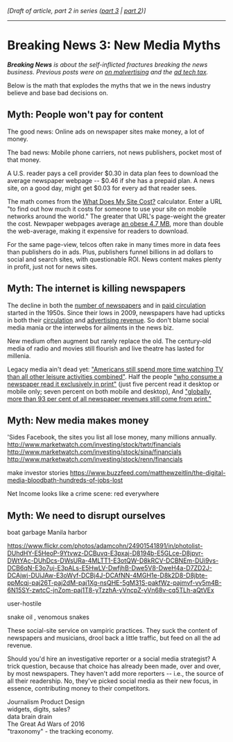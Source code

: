  <em>[Draft of article, part 2 in series (<a href="https://www.rjionline.org/stories/breaking-news-1-how-monetizing-became-malvertising">part 3</a> | <a href=https://www.rjionline.org/stories/breaking-news-2-when-good-ads-go-bad>part 2</a>)]</em>
_____________________

<h1>Breaking News 3: New Media Myths</h1>

<em><strong>Breaking News</strong> is about the self-inflicted fractures breaking the news business. Previous posts were on <a href="https://www.rjionline.org/stories/breaking-news-1-how-monetizing-became-malvertising">on malvertising</a> and the <a href=https://www.rjionline.org/stories/breaking-news-2-when-good-ads-go-bad>ad tech tax</a>.</em>

Below is the math that explodes the myths that we in the news industry believe and base bad decisions on.

<h2>Myth: People won't pay for content</h2>

The good news: Online ads on newspaper sites make money, a lot of money.

The bad news: Mobile phone carriers, not news publishers, pocket most of that money.

A U.S. reader pays a cell provider $0.30 in data plan fees to download the average newspaper webpage -- $0.46 if she has a prepaid plan. A news site, on a good day, might get $0.03 for every ad that reader sees.   

The math comes from the <a href="https://whatdoesmysitecost.com/">What Does My Site Cost?</a> calculator. Enter a URL "to find out how much it costs for someone to use your site on mobile networks around the world." The greater that URL's page-weight the greater the cost. Newpaper webpages average <a href="https://www.rjionline.org/stories/need-for-speed-1-newspaper-load-times-give-slow-news-day-new-meaning">an obese 4.7 MB</a>, more than double the web-average, making it expensive for readers to download.

For the same page-view, telcos often rake in many times more in data fees than publishers do in ads. Plus, publishers funnel billions in ad dollars to social and search sites, with questionable ROI. News content makes plenty in profit, just not for news sites. 

<h2>Myth: The internet is killing newspapers</h2>

The decline in both the <a href="http://www.journalism.org/numbers/number-of-u-s-daily-newspapers-5-year-increments/">number of newspapers</a> and in <a href="http://media-cmi.com/downloads/Sixty_Years_Daily_Newspaper_Circulation_Trends_050611.pdf">paid circulation</a> started in the 1950s.  Since their lows in 2009, newspapers have had upticks in both their <a href="http://www.journalism.org/2016/06/15/newspapers-fact-sheet/#audience">circulation</a> and <a href="http://www.journalism.org/2016/06/15/newspapers-fact-sheet/#economics">advertising revenue</a>. So don't blame social media mania or the interwebs for ailments in the news biz.

New medium often augment but rarely replace the old. The century-old media of radio and movies still flourish and live theatre has lasted for millenia.

Legacy media ain't dead yet: <a href="http://fivethirtyeight.com/datalab/heres-how-americans-spend-their-working-relaxing-and-parenting-time/">"Americans still spend more time watching TV than all other leisure activities combined"</a>. Half the people <a href="http://www.journalism.org/2016/06/15/newspapers-fact-sheet/#audience">"who consume a newspaper read it exclusively in print"</a> (just five percent read it desktop or mobile only; seven percent on both mobile and desktop), And <a href="http://www.wan-ifra.org/press-releases/2015/06/01/world-press-trends-newspaper-revenues-shift-to-new-sources">"globally, more than 93 per cent of all newspaper revenues still come from print."</a>

<h2>Myth: New media makes money</h2>

'Sides Facebook, the sites you list all lose money, many millions annually. 
http://www.marketwatch.com/investing/stock/twtr/financials
http://www.marketwatch.com/investing/stock/sina/financials
http://www.marketwatch.com/investing/stock/renn/financials

make investor stories
https://www.buzzfeed.com/matthewzeitlin/the-digital-media-bloodbath-hundreds-of-jobs-lost

Net Income looks like a crime scene: red everywhere

<h2>Myth: We need to disrupt ourselves</h2>

boat garbage Manila harbor

https://www.flickr.com/photos/adamcohn/24901541891/in/photolist-DUhdHY-E5HeoP-9Ytvwz-DCBuvq-E3pxaj-D8194b-E5GLce-D8jpvr-DWtYAc-DUhDcs-DWsURa-4MLTT1-E3otQW-D8kRCV-DCBNEm-DUi9vs-DCB6qN-E3o7uj-E3pALs-E5HwLV-DwfjhB-Dwe5V8-DweH4a-D7ZD2J-DCAjwj-DUiJAw-E3oWyf-DCBj4J-DCAfNN-4MGH1e-D8k2D8-D8jbte-ppMcqj-paj26T-paj2dM-paj1Xg-nsQHE-5gM31S-pakfWz-pajmvf-vv5m4B-6N15SY-zwtcC-jnZom-paj1T8-yTzzhA-yVncpZ-yVn68v-cq5TLh-aQtVEx

user-hostile

snake oil , venomous snakes

These social-site service on vampiric practices. They suck the content of newspapers and musicians, drool back a little traffic, but feed on all the ad revenue.

Should you'd hire an investigative reporter or a social media strategist? A trick question, because that choice has already been made, over and over, by most newspapers. They haven't add more reporters -- i.e., the source of all their readership. No, they've picked social media as their new focus, in essence, contributing money to their competitors.

Journalism Product Design  
widgets, digits, sales?  
data brain drain  
The Great Ad Wars of 2016  
"traxonomy" - the tracking economy.


